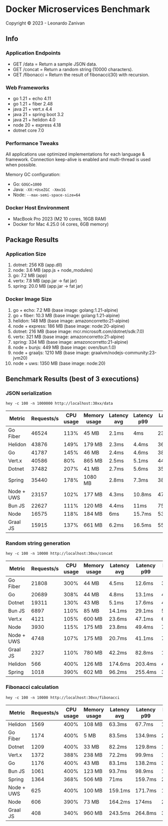 # Docker Microservices Benchmark

Copyright © 2023 - Leonardo Zanivan

## Info

### Application Endpoints

- GET /data       = Return a sample JSON data.
- GET /concat     = Return a random string (10000 characters).
- GET /fibonacci  = Return the result of fibonacci(30) with recursion.

### Web Frameworks

- go 1.21 + echo 4.11
- go 1.21 + fiber 2.48
- java 21 + vert.x 4.4
- java 21 + spring boot 3.2
- java 21 + helidon 4.0
- node 20 + express 4.18
- dotnet core 7.0

### Performance Tweaks

All applications use optimized implementations for each language & framework.
Connection keep-alive is enabled and multi-thread is used when possible.

Memory GC configuration:
- Go: `GOGC=1000`
- Java: `-XX:+UseZGC -Xmx1G`
- Node: `--max-semi-space-size=64`

### Docker Host Environment

- MacBook Pro 2023 (M2 10 cores, 16GB RAM)
- Docker for Mac 4.25.0 (4 cores, 6GB memory)

## Package Results

### Application Size

1. dotnet: 256 KB (app.dll)
2. node: 3.6 MB (app.js + node_modules)
3. go: 7.2 MB (app)
4. vertx: 7.8 MB (app.jar -> fat jar)
5. spring: 20.0 MB (app.jar -> fat jar)

### Docker Image Size

1. go + echo: 7.2 MB (base image: golang:1.21-alpine)
2. go + fiber: 10.3 MB (base image: golang:1.21-alpine)
3. helidon: 148 MB (base image: amazoncorretto:21-alpine)
4. node + express: 186 MB (base image: node:20-alpine)
5. dotnet: 216 MB (base image: mcr.microsoft.com/dotnet/sdk:7.0)
6. vertx: 321 MB (base image: amazoncorretto:21-alpine)
7. spring: 334 MB (base image: amazoncorretto:21-alpine)
8. node + bunjs: 449 MB (base image: oven/bun:1.0)
9. node + graaljs: 1210 MB (base image: graalvm/nodejs-community:23-jvm20)
10. node + uws: 1350 MB (base image: node:20)

## Benchmark Results (best of 3 executions)

### JSON serialization

``hey -c 100 -n 1000000 http://localhost:30xx/data``

| Metric        | Requests/s | CPU usage | Memory usage | Latency avg | Latency p99 | Latency max | Total time |
|---------------|------------|-----------|--------------|-------------|-------------|-------------|------------|
| Go Fiber      | 46524      | 113%      | 45 MB        | 2.1ms       | 4ms         | 23.6ms      | 21.494s    |
| Helidon       | 43876      | 149%      | 179 MB       | 2.3ms       | 4.4ms       | 36.6ms      | 22.791s    |
| Go            | 41787      | 145%      | 46 MB        | 2.4ms       | 4.6ms       | 38ms        | 25.300s    |
| Vert.x        | 40586      | 80%       | 865 MB       | 2.5ms       | 5.1ms       | 44.3ms      | 24.638s    |
| Dotnet        | 37482      | 207%      | 41 MB        | 2.7ms       | 5.6ms       | 35.8ms      | 26.679s    |
| Spring        | 35440      | 178%      | 1080 MB      | 2.8ms       | 7.3ms       | 38.9ms      | 28.216s    |
| Node + UWS    | 23157      | 102%      | 177 MB       | 4.3ms       | 10.8ms      | 47.2ms      | 43.183s    |
| Bun JS        | 22627      | 111%      | 120 MB       | 4.4ms       | 11ms        | 75ms        | 44.193s    |
| Node          | 16575      | 118%      | 184 MB       | 6ms         | 15.7ms      | 538.7ms     | 60.330s    |
| Graal JS      | 15915      | 137%      | 661 MB       | 6.2ms       | 16.5ms      | 55.2ms      | 62.831s    |

### Random string generation

``hey -c 100 -n 10000 http://localhost:30xx/concat``

| Metric        | Requests/s | CPU usage | Memory usage | Latency avg | Latency p99 | Latency max | Total time |
|---------------|------------|-----------|--------------|-------------|-------------|-------------|------------|
| Go Fiber      | 21808      | 300%      | 44 MB        | 4.5ms       | 12.6ms      | 37.1ms      | 0.483s     |
| Go            | 20689      | 308%      | 44 MB        | 4.8ms       | 13.1ms      | 46.6ms      | 0.533s     |
| Dotnet        | 19311      | 130%      | 43 MB        | 5.1ms       | 17.6ms      | 43.4ms      | 0.517s     |
| Bun JS        | 6897       | 110%      | 85 MB        | 14.1ms      | 29.1ms      | 55.9ms      | 1.449s     |
| Vert.x        | 4121       | 105%      | 600 MB       | 23.6ms      | 47.1ms      | 60.2ms      | 2.426s     |
| Node          | 3930       | 115%      | 175 MB       | 23.8ms      | 49.4ms      | 747.3ms     | 2.544s     |
| Node + UWS    | 4748       | 107%      | 175 MB       | 20.7ms      | 41.1ms      | 72.4ms      | 2.106s     |
| Graal JS      | 2327       | 110%      | 780 MB       | 42.2ms      | 82.8ms      | 107ms       | 4.296s     |
| Helidon       | 566        | 400%      | 126 MB       | 174.6ms     | 203.4ms     | 481.4ms     | 17.664s    |
| Spring        | 1018       | 390%      | 602 MB       | 96.2ms      | 255.4ms     | 375.9ms     | 9.815s     |

### Fibonacci calculation

``hey -c 100 -n 10000 http://localhost:30xx/fibonacci``

| Metric        | Requests/s | CPU usage | Memory usage | Latency avg | Latency p99 | Latency max | Total time |
|---------------|------------|-----------|--------------|-------------|-------------|-------------|------------|
| Helidon       | 1569       | 400%      | 108 MB       | 63.3ms      | 67.7ms      | 136ms       | 6.369s     |
| Go Fiber      | 1174       | 400%      | 5 MB         | 83.5ms      | 134.9ms     | 227ms       | 8.517s     |
| Dotnet        | 1209       | 400%      | 33 MB        | 82.2ms      | 129.8ms     | 159ms       | 8.265s     |
| Vert.x        | 1372       | 388%      | 238 MB       | 72.2ms      | 99.9ms      | 162.7ms     | 7.288s     |
| Go            | 1176       | 400%      | 43 MB        | 83.1ms      | 138.2ms     | 333.9ms     | 8.502s     |
| Bun JS        | 1061       | 400%      | 123 MB       | 93.7ms      | 98.9ms      | 147.1ms     | 9.42s      |
| Spring        | 1364       | 368%      | 506 MB       | 71ms        | 159.7ms     | 241.2ms     | 7.3312s    |
| Node + UWS    | 625        | 400%      | 100 MB       | 159.1ms     | 171.7ms     | 189.3ms     | 15.995s    |
| Node          | 606        | 390%      | 73 MB        | 164.2ms     | 174ms       | 223.5ms     | 16.499s    |
| Graal JS      | 408        | 340%      | 960 MB       | 243.5ms     | 264.8ms     | 305.7ms     | 24.470s    |
